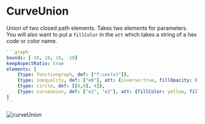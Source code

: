 # CurveUnion

Union of two closed path elements. Takes two elements for parameters. You will also want to put a `fillColor` in the `att` which takes a string of a hex code or color name.

````yaml
```graph
bounds: [-10, 10, 10, -10]
keepAspectRatio: true
elements: [
	{type: functiongraph, def: ["f:cos(x)"]},
	{type: inequality, def: ["e0"], att: {inverse:true, fillOpacity: 0.1}},
	{type: circle, def: [[0,0], 4]},
	{type: curveunion, def: ["e1", "e2"], att: {fillColor: yellow, fillOpacity: 0.6}}
]
```
````

![curveUnion](imgs/CurveUnion-graph-1.png)

